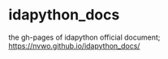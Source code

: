 # idapython_docs
the gh-pages of idapython official document;   
https://nvwo.github.io/idapython_docs/
